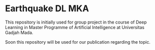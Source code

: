 # Earthquake DL MKA

This repository is initially used for group project in the course of Deep Learning in Master Programme of Artificial Intelligence at Universitas Gadjah Mada.

Soon this repository will be used for our publication regarding the topic.
